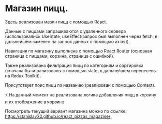 # Магазин пицц.

Здесь реализован мазин пицц с помощью React.

Данные с пиццами запрашиваются с удаленного сервера (использовались UseState, useEffect(запрос был выполнен через fetch, в дальнейшем заменен на запрос данных с помощью axios)).

Навигация по магазину выполнена с помощью React Router (основная страница с пиццами, корзина, страница с ошибкой).

Также реализована фильтрация пицц по категориям и сортировка (сначала были рализованы с помощью state, в дальнейшем перенесены на Redux Toolkit).

Присутствует поис пицц по названию (реализован с помощью Context).

⚡ На данный момент не реализована логика добавления пицц в корзину и их отображение в корзине

Посмотреть текущий вариант магазина можно по ссылке: https://stanislav20.github.io/react_pizzas_magazine/
